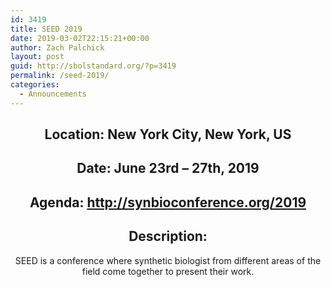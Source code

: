 ```yaml
---
id: 3419
title: SEED 2019
date: 2019-03-02T22:15:21+00:00
author: Zach Palchick
layout: post
guid: http://sbolstandard.org/?p=3419
permalink: /seed-2019/
categories:
  - Announcements
---
```

<header class="entry-header"> 

## Location: New York City, New York, US
## Date: June 23rd – 27th, 2019
## Agenda: http://synbioconference.org/2019
## Description:

SEED is a conference where synthetic biologist from different areas of the field come together to present their work.

